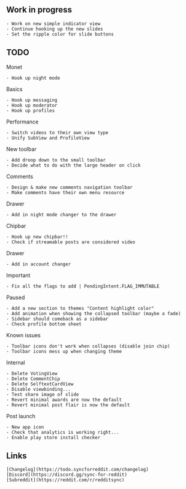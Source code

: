 Work in progress
-----

	- Work on new simple indicator view
	- Continue hooking up the new slides
	- Set the ripple color for slide buttons 


TODO
-----

Monet

	- Hook up night mode

Basics

	- Hook up messaging
	- Hook up moderator
	- Hook up profiles

Performance

	- Switch videos to their own view type
	- Unify SubView and ProfileView
	
New toolbar

	- Add droop down to the small toolbar
	- Decide what to do with the large header on click

Comments

	- Design & make new comments navigation toolbar
	- Make comments have their own menu resource

Drawer

	- Add in night mode changer to the drawer

Chipbar

	- Hook up new chipbar!!
	- Check if streamable posts are considered video

Drawer

	- Add in account changer

Important

	- Fix all the flags to add | PendingIntent.FLAG_IMMUTABLE

Paused

	- Add a new section to themes "Content highlight color"
	- Add animation when showing the collapsed toolbar (maybe a fade)
	- Sidebar should comeback as a sidebar
	- Check profile bottom sheet

Known issues

	- Toolbar icons don't work when collapses (disable join chip)
	- Toolbar icons mess up when changing theme

Internal 

	- Delete VotingView
	- Delete CommentChip
	- Delete SelftextCardView
	- Disable viewbinding...
	- Test share image of slide
	- Revert minimal awards are now the default
	- Revert minimal post flair is now the default

Post launch

	- New app icon
	- Check that analytics is working right...
	- Enable play store install checker

Links
-----
	[Changelog](https://todo.syncforreddit.com/changelog)
	[Discord](https://discord.gg/sync-for-reddit)
	[Subreddit](https://reddit.com/r/redditsync)